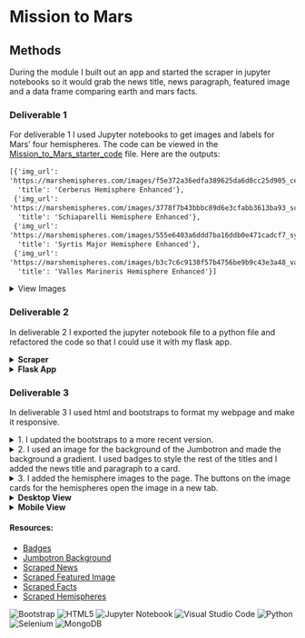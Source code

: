 # Mission to Mars


## Methods
 During the module I built out an app and started the scraper in jupyter notebooks so it would grab the news title, news paragraph, featured image and a data frame comparing earth and mars facts. 
### Deliverable 1
For deliverable 1 I used Jupyter notebooks to get images and labels for Mars’ four hemispheres. The code can be viewed in the [Mission_to_Mars_starter_code]( https://github.com/MichelaZ/Mission_to_Mars/blob/main/Mission_to_Mars_Challenge_starter_code.ipynb) file. Here are the outputs:
```
[{'img_url': 'https://marshemispheres.com/images/f5e372a36edfa389625da6d0cc25d905_cerberus_enhanced.tif_full.jpg',
  'title': 'Cerberus Hemisphere Enhanced'},
 {'img_url': 'https://marshemispheres.com/images/3778f7b43bbbc89d6e3cfabb3613ba93_schiaparelli_enhanced.tif_full.jpg',
  'title': 'Schiaparelli Hemisphere Enhanced'},
 {'img_url': 'https://marshemispheres.com/images/555e6403a6ddd7ba16ddb0e471cadcf7_syrtis_major_enhanced.tif_full.jpg',
  'title': 'Syrtis Major Hemisphere Enhanced'},
 {'img_url': 'https://marshemispheres.com/images/b3c7c6c9138f57b4756be9b9c43e3a48_valles_marineris_enhanced.tif_full.jpg',
  'title': 'Valles Marineris Hemisphere Enhanced'}]
```
<details>
<summary>View Images</summary>

![Cerberus Hemisphere Enhanced](https://github.com/MichelaZ/Mission_to_Mars/blob/main/Submission/img1.png)
![Schiaparelli Hemisphere Enhanced](https://github.com/MichelaZ/Mission_to_Mars/blob/main/Submission/img2.png)
![Syrtis Major Hemisphere Enhanced](https://github.com/MichelaZ/Mission_to_Mars/blob/main/Submission/img3.png)
![Valles Marineris Hemisphere Enhanced](https://github.com/MichelaZ/Mission_to_Mars/blob/main/Submission/img1.png)
</details>

### Deliverable 2
In deliverable 2 I exported the jupyter notebook file to a python file and refactored the code so that I could use it with my flask app. 
<details>
<summary><b>Scraper</b></summary>

1. I imported the dependencies.
```
from splinter import Browser
from bs4 import BeautifulSoup as soup
import pandas as pd
from webdriver_manager.chrome import ChromeDriverManager
import time
```
2. I created a class called ScraperHelper, defined a function called scrape_all, set the executable path and initialized Splinter.
```
class ScraperHelper():
    def scrape_all():
        executable_path = {'executable_path': ChromeDriverManager().install()}
        browser = Browser('chrome', **executable_path, headless=True)
    
```
3. I grabbed the news title and news paragraph.
```
        url = 'https://redplanetscience.com/'
        browser.visit(url)

        browser.is_element_present_by_css('div.list_text', wait_time=1)

        html = browser.html
        news_soup = soup(html, 'html.parser')

        slide_elem = news_soup.select_one('div.list_text')
        slide_elem.find('div', class_='content_title')

        news_title = slide_elem.find('div', class_='content_title').get_text()
        news_paragraph = slide_elem.find('div', class_='article_teaser_body').get_text()
```
4. 
```
url = 'https://spaceimages-mars.com'
        browser.visit(url)

        # Find and click the full image button
        full_image_elem = browser.find_by_tag('button')[1]
        full_image_elem.click()

        # Parse the resulting html with soup
        html = browser.html
        img_soup = soup(html, 'html.parser')

        #featured_image
        # find the relative image url
        img_url_rel = img_soup.find('img', class_='fancybox-image').get('src')
        # Use the base url to create an absolute url
        featured_image = f'https://spaceimages-mars.com/{img_url_rel}'
```
5. 
```        # ### Mars Facts
        facts = pd.read_html('https://galaxyfacts-mars.com')[0]
        facts.columns=['Description', 'Mars', 'Earth']
        facts.set_index('Description', inplace=True)
        #Convert to html add table formatting
        facts = facts.to_html(classes=["table table-dark table-striped table-hover table-responsive"], header=True)
```
6.
```
# Use browser to visit the URL 
        url = 'https://marshemispheres.com/'
        browser.visit(url)

        # soupitysoup
        html = browser.html
        img_soup = soup(html, 'html.parser')
        # Use the parent element to find the first a tag
        items = img_soup.find("div",{"class":"results"}).find_all("div", {"class", "item"})

        # Create a list to hold the images and titles.
        hemisphere_image_urls = []
```
7.
```
     # for loop to retrieve the image urls and titles for each hemisphere.
        for item in items:
            #get link
            link = item.find("a",{"class": "itemLink"})["href"]
            link_url = url + link
            #visit Browser
            browser.visit(link_url)
            # soupitysoup
            html = browser.html
            img_soup = soup(html, 'html.parser')
            # get image
            img =img_soup.find("img",{"class", "wide-image"})["src"]
            img_url = url + img
            #get title
            title = img_soup.find("h2",{"class": "title"}).text
            #init keys and valus
            data = {"img_url" : img_url, "title": title}
            #append list
            hemisphere_image_urls.append(data)

        #Quit the browser
        browser.quit()
```

8.
```
#init variables for each hemisphere image
        title1 = hemisphere_image_urls[0]["title"]
        image1 = hemisphere_image_urls[0]["img_url"]
        
        title2 = hemisphere_image_urls[1]["title"]
        image2 = hemisphere_image_urls[1]["img_url"]

        title3 = hemisphere_image_urls[2]["title"]
        image3 = hemisphere_image_urls[2]["img_url"]

        title4 = hemisphere_image_urls[3]["title"]
        image4 = hemisphere_image_urls[3]["img_url"]
```

9.
```
        mars_data = {
                    "news_title": news_title,
                    "news_paragraph": news_paragraph,
                    "featured_image": featured_image,
                    "facts": facts,
                    "hemispheres": hemisphere_image_urls,
                    "title1": title1,
                    "title2": title2,
                    "title3": title3,
                    "title4": title4,
                    "image1": image1,
                    "image2": image2,
                    "image3": image3,
                    "image4": image4,
                    }
        return mars_data
```
</details>

<details>
<summary><b>Flask App</b></summary>

1.
```
from flask import Flask, render_template, redirect, url_for
from flask_pymongo import PyMongo
from scraping import ScraperHelper
```
2. 
```
app = Flask(__name__)

# Use flask_pymongo to set up mongo connection
app.config["MONGO_URI"] = "mongodb://localhost:27017/mars_app"
mongo = PyMongo(app)
```
3. 
```
@app.route("/")
def index():
   mars_data = mongo.db.mars_detail.find_one()
   return render_template("index.html", mars=mars_data)
```
4.
```
@app.route("/scrape")
   
def scrape():
   scraper = ScraperHelper
   mars_data = scraper.scrape_all()
   mars_detail= mongo.db.mars_detail
   mars_detail.update_one({}, {"$set": mars_data}, upsert=True)
   return redirect("/")
# code=302

if __name__ == "__main__":
   app.run(debug=True)
```
</details>

### Deliverable 3
In deliverable 3 I used html and bootstraps to format my webpage and make it responsive. 

<details>
  <summary>1. I updated the bootstraps to a more recent version.</summary>
  
```
<!DOCTYPE html>
<html lang="en">
  <head>
    <meta charset="UTF-8" />
    <meta name="viewport" content="width=device-width, initial-scale=1.0" />
    <meta http-equiv="X-UA-Compatible" content="ie=edge" />
    <title>Mission to Mars</title>
    <link
      rel="stylesheet"
      href="https://cdn.jsdelivr.net/npm/bootstrap@5.2.0-beta1/dist/css/bootstrap.min.css"
      integrity="sha384-0evHe/X+R7YkIZDRvuzKMRqM+OrBnVFBL6DOitfPri4tjfHxaWutUpFmBp4vmVor" 
      crossorigin="anonymous"
    />
```
</details>
<details>
<summary>2. I used an image for the background of the Jumbotron and made the background a gradient. I used badges to style the rest of the titles and I added the news title and paragraph to a card.</summary>

```
</head>
  <body style="background-image: linear-gradient(#fec89a, #001219);">
    <div class="container ">
      <!-- Add Jumbotron to Header -->
      <br>
      <div class="jumbotron text-center" style="background: url(https://mediaproxy.salon.com/width/1200/https://media.salon.com/2022/05/mars-canyons-0517221.jpg) no-repeat center; 
      background-size: cover;
      border-radius: 25px 25px 25px 25px;
      color: white;
      box-shadow: 0px 10px 100px rgba(0, 18, 25,0.5)">
      <br>
      <span class="badge badge-pill" style="background-image: linear-gradient(rgb(187, 62, 3,.85),rgb(187, 62, 3,.85));"><h1>Mission to Mars</h1></span>
        <br>
        <br>
        <!-- Add a button to activate scraping script -->
        <p><a class="btn btn-lg" href="/scrape" role="button" style="background-image: linear-gradient(rgb(233, 216, 166,.85),rgb(233, 216, 166,.85));">Scrape New Data</a></p>
        <br>
      </div>
      <!-- Add section for Mars News -->
      <div class="row" id="mars-news">
        <div class="col-md-12">
          <br>
          <br>
          <div class="card text-white bg-dark">
            <div class="card-header">
                            <h2>Latest Mars News</h2>
            </div>
            <div class="card-body">
              <h5 class="card-title">{{ mars.news_title }}</h5>
              <p class="card-text">{{ mars.news_paragraph }}</p>
            </div>
          </div>
          <br>
          <br>
        </div>
      </div>
      <!-- Section for Featured Image and Facts table -->
      <div class="row justify-content-md-center" id="mars-featured-image">
        <div class="col-md-8">
          <span class="badge badge-pill" style="background-image: linear-gradient(rgb(0, 18, 25,.85),rgb(0, 18, 25,.85));"><h2>Featured Mars Image</h2></span>
        <br>
        <br>
          <img
            src="{{mars.featured_image }}"
            class="img-fluid"
            alt="Responsive image"
            style="border-radius: 25px 25px 25px 25px; box-shadow: 0px 10px 100px rgba(0, 18, 25,0.5)"
          />
          <br>
          <br>
        </div>
        <div class="col-md-4 justify-center">
          <!-- Mars Facts -->
          <div class="row justify-content-md-center" id="mars-facts"></div>
            <span class="badge badge-pill" style="background-image: linear-gradient(rgb(0, 18, 25,.85),rgb(0, 18, 25,.85));"><h2>Mars Facts</h2></span>
          <br>
          <br>
                {{ mars.facts | safe }}                   
          </div>
        </div>
      </div>
    </div>
```
</details>

<details>
<summary>3. I added the hemisphere images to the page. The buttons on the image cards for the hemispheres open the image in a new tab.</summary>

```
    <div class="container mt-4 bg-dark rounded"><br>
      <h2 class="text-center text-white">Mars Hemispheres</h2><br>
      <!-- <hr> -->
        <div class = "row">
          <div class="col-md-6">
            <div class="card">
              <img class="card-img-top img-fluid img-thumbnail" src={{ mars.image1 }} alt="Card image cap">
              <div class="card-body">
                <h5 class="card-title">{{ mars.title1 }}</h5>
                <a href={{ mars.image1 }}  target={{ mars.image1 }}  class="btn btn-dark">Fullsize image</a>
              </div>
            
          </div>
        <br>
       </div>
       <div class="col-md-6">
        <div class="card">
          <img class="card-img-top img-fluid img-thumbnail" src={{ mars.image3 }} alt="Card image cap">
          <div class="card-body">
            <h5 class="card-title">{{ mars.title3 }}</h5>
            <a href={{ mars.image2 }}  target={{ mars.image2 }}  class="btn btn-dark">Fullsize image</a>
          </div>
        </div>
        <br>
      </div>
        <div class="col-md-6">
          <div class="card">
            <img class="card-img-top img-fluid img-thumbnail" src={{ mars.image3 }} alt="Card image cap">
            <div class="card-body">
              <h5 class="card-title">{{ mars.title3 }}</h5>
              <a href={{ mars.image3 }}  target={{ mars.image3 }}  class="btn btn-dark">Fullsize image</a>
            </div>
        </div>
        <br> 
     </div>
     <div class="col-md-6">
      <div class="card">
        <img class="card-img-top img-fluid img-thumbnail" src={{ mars.image4 }} alt="Card image cap">
        <div class="card-body">
          <h5 class="card-title">{{ mars.title4 }}</h5>
          <a href={{ mars.image4 }}  target={{ mars.image4 }}  class="btn btn-dark">Fullsize image</a>
        </div>
      </div>
      <br>
      </div><br><br>
</div>
  </div>
<br>
<br>
  </body>
</html>
```
</details>

<details>
<summary><b>Desktop View</b></summary>

![Desktop Version](https://github.com/MichelaZ/Mission_to_Mars/blob/main/Resources/desktop_full.png)
</details>

<details>
<summary><b>Mobile View</b></Summary>

![](https://github.com/MichelaZ/Mission_to_Mars/blob/main/Resources/mobile1.png)

![](https://github.com/MichelaZ/Mission_to_Mars/blob/main/Resources/mobile2.png)

![](https://github.com/MichelaZ/Mission_to_Mars/blob/main/Resources/mobile3.png)

![](https://github.com/MichelaZ/Mission_to_Mars/blob/main/Resources/mobile4.png)

![](https://github.com/MichelaZ/Mission_to_Mars/blob/main/Resources/mobile5.png)
</details>



#### Resources:
- [Badges](ileriayo.github.io/markdown-badges/)
- [Jumbotron Background](https://mediaproxy.salon.com/width/1200/https://media.salon.com/2022/05/mars-canyons-0517221.jpg)
- [Scraped News](https://redplanetscience.com/)
- [Scraped Featured Image](https://spaceimages-mars.com)
- [Scraped Facts](https://galaxyfacts-mars.com)
- [Scraped Hemispheres](https://marshemispheres.com/)

![Bootstrap](https://img.shields.io/badge/bootstrap-%23563D7C.svg?style=for-the-badge&logo=bootstrap&logoColor=white) 
![HTML5](https://img.shields.io/badge/html5-%23E34F26.svg?style=for-the-badge&logo=html5&logoColor=white)
![Jupyter Notebook](https://img.shields.io/badge/jupyter-%23FA0F00.svg?style=for-the-badge&logo=jupyter&logoColor=white) 
![Visual Studio Code](https://img.shields.io/badge/Visual%20Studio%20Code-0078d7.svg?style=for-the-badge&logo=visual-studio-code&logoColor=white)
![Python](https://img.shields.io/badge/python-3670A0?style=for-the-badge&logo=python&logoColor=ffdd54)
![Selenium](https://img.shields.io/badge/-selenium-%43B02A?style=for-the-badge&logo=selenium&logoColor=white)
![MongoDB](https://img.shields.io/badge/MongoDB-%234ea94b.svg?style=for-the-badge&logo=mongodb&logoColor=white) 


